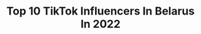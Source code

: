 ---
title: Top 10 TikTok Influencers In Belarus In 2022
description: >-
  Find top TikTok influencers in Belarus in 2022. Most popular hashtags: #capcut #freefiregame #freefire.
platform: TikTok
hits: 159
text_top: Identify the best TikTok profiles on inBeat.
text_bottom: inBeat has 159 TikTok influencers like this in Belarus for you to collaborate.
profiles:
  - username: "sosiska.u"
    fullname: >-
      ВАША КАКАХА
    bio: >-
      ❌ЦЕЛЬ 30К❌ ⚠️СОТРУДНИЧЕСТВО⚠️ kirillsersen95@gmail.com
    location: "Belarus"
    followers: 29700
    engagement: 2325
    commentsToLikes: 0.116994
    id: cka7os4k33zhk0i7800yf48qn
    verified: false
    hashtags: "#standoff, #78, #standoff2"
  - username: "5._kurama_.5"
    fullname: >-
      САСКЕЕЕЕЕЕЕЕ
    bio: >-
      ❤️Занята❤️ На 10к палю лицо.
    location: "Belarus"
    followers: 6852
    engagement: 2514
    commentsToLikes: 0.124333
    id: ckc7ctuopme260j2348clzq1d
    verified: false
    hashtags: "#228, #iloveyou"
  - username: "ff_anastasia"
    fullname: >-
      WARㅤNastya
    bio: >-
      Ник в игре - WARㅤNastya Ссылка на YouTube 👇
    location: "Belarus"
    followers: 7309
    engagement: 2023
    commentsToLikes: 0.153117
    id: ckd19ibyvr7890j2333fyjnu2
    verified: false
    hashtags: "#freefiregame, #tiktok, #freefiretiktok, #capcut"
  - username: "0._sandwich_.0"
    fullname: >-
      🤡_𝔖𝔞𝔫𝔡𝔴𝔦𝔠𝔥𝔩𝔬𝔳𝔢_🤡
    bio: >-
      🤡Sandwich🤡 🤡Верните актив плиз🤡 🥴Мой 2 ак @0._nikonakoni_.0🥴
    location: "Belarus"
    followers: 33800
    engagement: 1873
    commentsToLikes: 0.084979
    id: ckc8x42psktnn0j239u840f0t
    verified: false
    hashtags: "#gachalive, #gacha, #pe"
  - username: "the_sinful_"
    fullname: >-
      🥀Айтон Грешный🥀
    bio: >-
      она / ему будущий косплеер
    location: "Belarus"
    followers: 3476
    engagement: 1810
    commentsToLikes: 0.094222
    id: ckb9qho6mmghs0j23w6gmbvw0
    verified: false
    hashtags: "#hahaha"
  - username: "taherka__1"
    fullname: >-
      🙂𝕋𝕒ℍ𝕖𝕣𝕂𝕒_1🙂
    bio: >-
      ник в форте: TaHerKa_1 в PSN: TaHerKa-1 lil peep👺❤️
    location: "Belarus"
    followers: 2232
    engagement: 1743
    commentsToLikes: 0.195183
    id: ckaifuvo0ym910i78mav216cv
    verified: false
    hashtags: "#gtaonline, #gta5, #help, #payton"
  - username: "panther_999"
    fullname: >-
      ꧁ঔৣ☠︎ⱣᵃNŦĦⒽɆɌ❄🅱︎🆂☠︎ঔৣ꧂
    bio: >-
      3000✔️ 3500✔️ 4000✔️ 4500❌
    location: "Belarus"
    followers: 4184
    engagement: 1703
    commentsToLikes: 0.115456
    id: ckc7aawhzk2as0j23z7zzp7zb
    verified: false
    hashtags: "#15k, #12k"
  - username: "loksikoksi"
    fullname: >-
      now
    bio: >-
      💜👽Gdańsk👽💚 gre0104@gmail.com 💜instagram- loksikoksi💜
    location: "Belarus"
    followers: 143400
    engagement: 2125
    commentsToLikes: 0.027479
    id: ckbfc8afy4sib0j23e552ota2
    verified: false
    hashtags: "#dlaciebie"
  - username: "tiktoker_ivan"
    fullname: >-
      TikToker
    bio: >-
      👿🔓2000🔓👿 👿🔒2500🔒👿 👿🔒3000🔒👿 👿🔒3500🔒👿 ID6922
    location: "Belarus"
    followers: 2405
    engagement: 1509
    commentsToLikes: 0.115614
    id: ckb1851a0vvae0j23upyzrusj
    verified: false
    hashtags: ""
  - username: "leon_shark777"
    fullname: >-
      Leon_Shark
    bio: >-
      🦈 Leon_Shark 💙34k subscribers ❎Going to the goal 100k❎ 😁TikToker Brawl Stars
    location: "Belarus"
    followers: 35200
    engagement: 1571
    commentsToLikes: 0.262162
    id: ckbr3u0x2k4bl0j23rll65zos
    verified: false
    hashtags: "#leon, #freefortnite, #brawlstars"
---